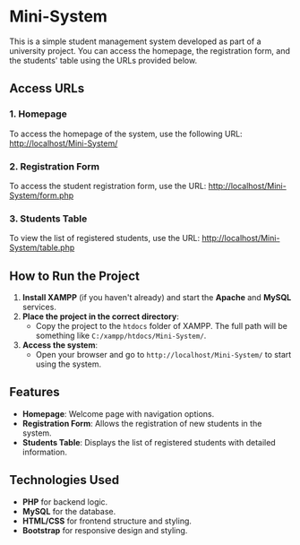 # Mini-System

This is a simple student management system developed as part of a university project. You can access the homepage, the registration form, and the students' table using the URLs provided below.

## Access URLs

### 1. Homepage
To access the homepage of the system, use the following URL:
[http://localhost/Mini-System/](http://localhost/Mini-System/)

### 2. Registration Form
To access the student registration form, use the URL:
[http://localhost/Mini-System/form.php](http://localhost/Mini-System/form.php)

### 3. Students Table
To view the list of registered students, use the URL:
[http://localhost/Mini-System/table.php](http://localhost/Mini-System/table.php)

## How to Run the Project

1. **Install XAMPP** (if you haven't already) and start the **Apache** and **MySQL** services.
2. **Place the project in the correct directory**:
   - Copy the project to the `htdocs` folder of XAMPP. The full path will be something like `C:/xampp/htdocs/Mini-System/`.
3. **Access the system**:
   - Open your browser and go to `http://localhost/Mini-System/` to start using the system.

## Features

- **Homepage**: Welcome page with navigation options.
- **Registration Form**: Allows the registration of new students in the system.
- **Students Table**: Displays the list of registered students with detailed information.

## Technologies Used

- **PHP** for backend logic.
- **MySQL** for the database.
- **HTML/CSS** for frontend structure and styling.
- **Bootstrap** for responsive design and styling.
